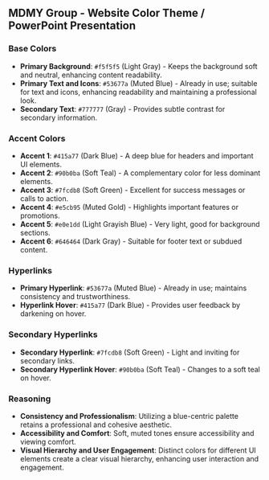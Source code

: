 ## MDMY Group -  Website Color Theme / PowerPoint Presentation

### Base Colors
- **Primary Background**: `#f5f5f5` (Light Gray) - Keeps the background soft and neutral, enhancing content readability.
- **Primary Text and Icons**: `#53677a` (Muted Blue) - Already in use; suitable for text and icons, enhancing readability and maintaining a professional look.
- **Secondary Text**: `#777777` (Gray) - Provides subtle contrast for secondary information.

### Accent Colors
- **Accent 1**: `#415a77` (Dark Blue) - A deep blue for headers and important UI elements.
- **Accent 2**: `#90b0ba` (Soft Teal) - A complementary color for less dominant elements.
- **Accent 3**: `#7fcdb8` (Soft Green) - Excellent for success messages or calls to action.
- **Accent 4**: `#e5cb95` (Muted Gold) - Highlights important features or promotions.
- **Accent 5**: `#e0e1dd` (Light Grayish Blue) - Very light, good for background sections.
- **Accent 6**: `#646464` (Dark Gray) - Suitable for footer text or subdued content.

### Hyperlinks
- **Primary Hyperlink**: `#53677a` (Muted Blue) - Already in use; maintains consistency and trustworthiness.
- **Hyperlink Hover**: `#415a77` (Dark Blue) - Provides user feedback by darkening on hover.

### Secondary Hyperlinks
- **Secondary Hyperlink**: `#7fcdb8` (Soft Green) - Light and inviting for secondary links.
- **Secondary Hyperlink Hover**: `#90b0ba` (Soft Teal) - Changes to a soft teal on hover.

### Reasoning
- **Consistency and Professionalism**: Utilizing a blue-centric palette retains a professional and cohesive aesthetic.
- **Accessibility and Comfort**: Soft, muted tones ensure accessibility and viewing comfort.
- **Visual Hierarchy and User Engagement**: Distinct colors for different UI elements create a clear visual hierarchy, enhancing user interaction and engagement.
